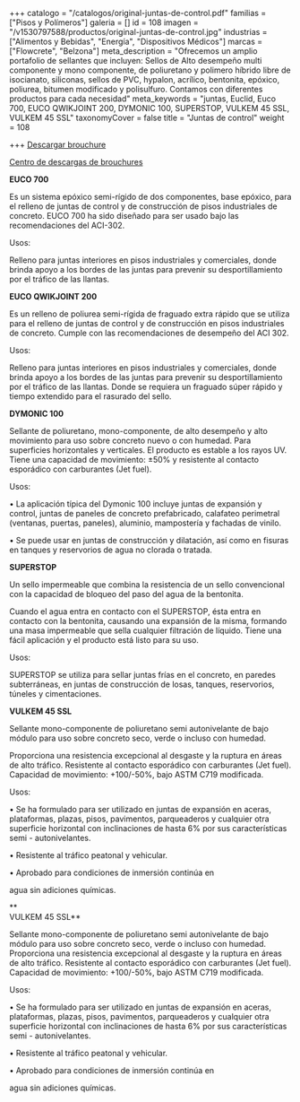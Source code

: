 +++
catalogo = "/catalogos/original-juntas-de-control.pdf"
familias = ["Pisos y Polímeros"]
galeria = []
id = 108
imagen = "/v1530797588/productos/original-juntas-de-control.jpg"
industrias = ["Alimentos y Bebidas", "Energía", "Dispositivos Médicos"]
marcas = ["Flowcrete", "Belzona"]
meta_description = "Ofrecemos un amplio portafolio de sellantes que incluyen: Sellos de Alto desempeño multi componente y mono componente, de poliuretano y polimero híbrido libre de isocianato, siliconas, sellos de PVC, hypalon, acrílico, bentonita, epóxico, poliurea, bitumen modificado y polisulfuro. Contamos con diferentes productos para cada necesidad"
meta_keywords = "juntas, Euclid, Euco 700, EUCO QWIKJOINT 200, DYMONIC 100, SUPERSTOP, VULKEM 45 SSL, VULKEM 45 SSL"
taxonomyCover = false
title = "Juntas de control"
weight = 108

+++
[Descargar brouchure](http://www.toxement.com.co/media/3779/brochure_sellos-compressed.pdf "brouchure juntas")

[Centro de descargas de brouchures](http://www.toxement.com.co/zona-t%C3%A9cnica/brochures/ "centro de descargas")

**EUCO 700**

Es un sistema epóxico semi-rígido de dos componentes, base epóxico, para el relleno de juntas de control y de construcción de pisos industriales de concreto. EUCO 700 ha sido diseñado para ser usado bajo las recomendaciones del ACI-302.

Usos:

Relleno para juntas interiores en pisos industriales y comerciales, donde brinda apoyo a los bordes de las juntas para prevenir su desportillamiento por el tráfico de las llantas.

**EUCO QWIKJOINT 200**

Es un relleno de poliurea semi-rígida de fraguado extra rápido que se utiliza para el relleno de juntas de control y de construcción en pisos industriales de concreto. Cumple con las recomendaciones de desempeño del ACI 302.

Usos:

Relleno para juntas interiores en pisos industriales y comerciales, donde brinda apoyo a los bordes de las juntas para prevenir su desportillamiento por el tráfico de las llantas. Donde se requiera un fraguado súper rápido y tiempo extendido para el rasurado del sello.

**DYMONIC 100**

Sellante de poliuretano, mono-componente, de alto desempeño y alto movimiento para uso sobre concreto nuevo o con humedad. Para superficies horizontales y verticales. El producto es estable a los rayos UV. Tiene una capacidad de movimiento: ±50% y resistente al contacto esporádico con carburantes (Jet fuel).

Usos:

• La aplicación típica del Dymonic 100 incluye juntas de expansión y control, juntas de paneles de concreto prefabricado, calafateo perimetral (ventanas, puertas, paneles), aluminio, mampostería y fachadas de vinilo.

• Se puede usar en juntas de construcción y dilatación, así como en fisuras en tanques y reservorios de agua no clorada o tratada.

  
**SUPERSTOP**

Un sello impermeable que combina la resistencia de un sello convencional con la capacidad de bloqueo del paso del agua de la bentonita.

Cuando el agua entra en contacto con el SUPERSTOP, ésta entra en contacto con la bentonita, causando una expansión de la misma, formando una masa impermeable que sella cualquier filtración de líquido. Tiene una fácil aplicación y el producto está listo para su uso.

Usos:

SUPERSTOP se utiliza para sellar juntas frías en el concreto, en paredes subterráneas, en juntas de construcción de losas, tanques, reservorios, túneles y cimentaciones.

  
**VULKEM 45 SSL**

Sellante mono-componente de poliuretano semi autonivelante de bajo módulo para uso sobre concreto seco, verde o incluso con humedad.

Proporciona una resistencia excepcional al desgaste y la ruptura en áreas de alto tráfico. Resistente al contacto esporádico con carburantes (Jet fuel). Capacidad de movimiento: +100/-50%, bajo ASTM C719 modificada.

Usos:

• Se ha formulado para ser utilizado en juntas de expansión en aceras, plataformas, plazas, pisos, pavimentos, parqueaderos y cualquier otra superficie horizontal con inclinaciones de hasta 6% por sus características semi - autonivelantes.

• Resistente al tráfico peatonal y vehicular.

• Aprobado para condiciones de inmersión continúa en

 agua sin adiciones químicas.

**  
VULKEM 45 SSL**

Sellante mono-componente de poliuretano semi autonivelante de bajo módulo para uso sobre concreto seco, verde o incluso con humedad. Proporciona una resistencia excepcional al desgaste y la ruptura en áreas de alto tráfico. Resistente al contacto esporádico con carburantes (Jet fuel). Capacidad de movimiento: +100/-50%, bajo ASTM C719 modificada.

Usos:

• Se ha formulado para ser utilizado en juntas de expansión en aceras, plataformas, plazas, pisos, pavimentos, parqueaderos y cualquier otra superficie horizontal con inclinaciones de hasta 6% por sus características semi - autonivelantes.

• Resistente al tráfico peatonal y vehicular.

• Aprobado para condiciones de inmersión continúa en

agua sin adiciones químicas.